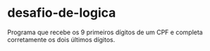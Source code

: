 # desafio-de-logica
 Programa que recebe os 9 primeiros dígitos de um CPF e completa corretamente os dois últimos dígitos.
